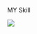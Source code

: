 MY Skill
<p>
  <a href="https://skillicons.dev">
    <img src="https://skillicons.dev/icons?i=github,dotnet,windows,cs,html,ubuntu,linux,bash" />
  </a>
</p>
